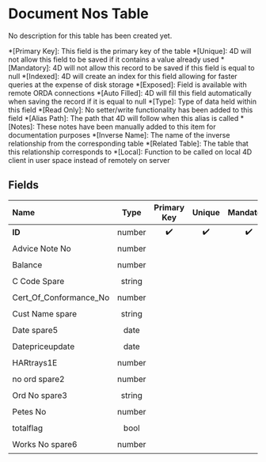 ﻿# Document Nos Table
No description for this table has been created yet.

*[Primary Key]: This field is the primary key of the table
*[Unique]: 4D will not allow this field to be saved if it contains a value already used
*[Mandatory]: 4D will not allow this record to be saved if this field is equal to null
*[Indexed]: 4D will create an index for this field allowing for faster queries at the expense of disk storage
*[Exposed]: Field is available with remote ORDA connections
*[Auto Filled]: 4D will fill this field automatically when saving the record if it is equal to null
*[Type]: Type of data held within this field
*[Read Only]: No setter/write functionality has been added to this field
*[Alias Path]: The path that 4D will follow when this alias is called
*[Notes]: These notes have been manually added to this item for documentation purposes
*[Inverse Name]: The name of the inverse relationship from the corresponding table
*[Related Table]: The table that this relationship corresponds to
*[Local]: Function to be called on local 4D client in user space instead of remotely on server
## Fields

|Name|Type|Primary Key|Unique|Mandatory|Indexed|Exposed|Auto Filled|Notes|
|:---|:---:|:---:|:---:|:---:|:---:|:---:|:---:|:---:|
|**ID**|number|✔️|✔️|✔️|✔️|✔️|✔️||
|Advice Note No|number|||||✔️|||
|Balance|number|||||✔️|||
|C Code Spare|string|||||✔️|||
|Cert_Of_Conformance_No|number|||||✔️|||
|Cust Name spare|string|||||✔️|||
|Date spare5|date|||||✔️|||
|Datepriceupdate|date|||||✔️|||
|HARtrays1E|number|||||✔️|||
|no ord spare2|number|||||✔️|||
|Ord No spare3|string|||||✔️|||
|Petes No|number|||||✔️|||
|totalflag|bool|||||✔️|||
|Works No spare6|number|||||✔️|||